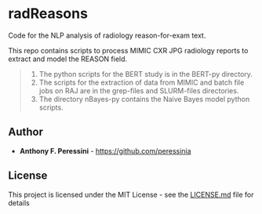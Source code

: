 # radReasons
Code for the NLP analysis of radiology reason-for-exam text.

This repo contains scripts to process MIMIC CXR JPG radiology reports to extract and model the REASON field. 

> 1.	The python scripts for the BERT study is in the BERT-py directory.
> 2. 	The scripts for the extraction of data from MIMIC and batch file jobs on RAJ are in the grep-files and SLURM-files directories.
> 3.	The directory nBayes-py contains the Naive Bayes model python scripts.


## Author

* **Anthony F. Peressini** - <https://github.com/peressinia>




## License

This project is licensed under the MIT License - see the [LICENSE.md](LICENSE.md) file for details
